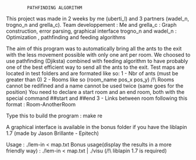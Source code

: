 			PATHFINDING ALGORITHM

This project was made in 2 weeks by me (uberti_l) and 3 partners (wadel_n, trogno_n and grella_c).
Team developpement : Me and grella_c : Graph construction, error parsing, graphical interface
		     trogno_n and wadel_n : Optimization , pathfinding and feeding algorithms


The aim of this program was to automatically bring all the ants to the exit with the less movement possible with only one ant per room.
We choosed to use pathfinding (Djiksta) combined with feeding algorithm to have probably one of the best efficient way to send all the ants to the exit.
Test maps are located in test folders and are formated like so:
1 - Nbr of ants (must be greater than 0)
2 - Rooms like so (room_name pos_x pos_y)
/!\ Rooms cannot be redifined and a name cannot be used twice (same goes for the position)
    You need to declare a start room and an end room, both with the special command ##start and ##end
3 - Links between room following this format : Room-AnotherRoom


Type this to build the program : make re

A graphical interface is available in the bonus folder if you have the liblapin 1.7 (made by Jason Brillante - Epitech)

Usage : ./lem-in < map.txt
Bonus usage(display the results in a more friendly way) : ./lem-in < map.txt | ./visu (/!\ liblapin 1.7 is required)
